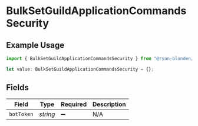 # BulkSetGuildApplicationCommandsSecurity

## Example Usage

```typescript
import { BulkSetGuildApplicationCommandsSecurity } from "@ryan-blunden/discord/models/operations";

let value: BulkSetGuildApplicationCommandsSecurity = {};
```

## Fields

| Field              | Type               | Required           | Description        |
| ------------------ | ------------------ | ------------------ | ------------------ |
| `botToken`         | *string*           | :heavy_minus_sign: | N/A                |